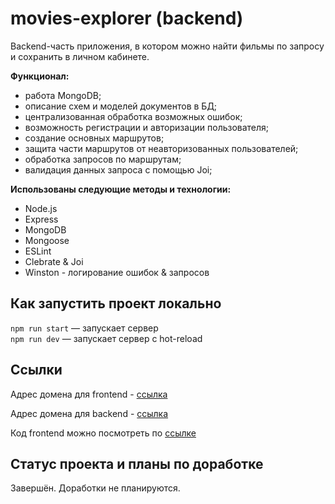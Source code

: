 # movies-explorer (backend)

Backend-часть приложения, в котором можно найти фильмы по запросу и сохранить в личном кабинете.

**Функционал:** 
* работа MongoDB;
* описание схем и моделей документов в БД;
* централизованная обработка возможных ошибок;
* возможность регистрации и авторизации пользователя;
* создание основных маршрутов;
* защита части маршрутов от неавторизованных пользователей;
* обработка запросов по маршрутам;
* валидация данных запроса с помощью Joi;

**Использованы следующие методы и технологии:**
- Node.js
- Express
- MongoDB
- Mongoose
- ESLint
- Clebrate & Joi
- Winston - логирование ошибок & запросов

## Как запустить проект локально

`npm run start` — запускает сервер  
`npm run dev` — запускает сервер с hot-reload

## Ссылки
Адрес домена для frontend - [ссылка](https://gato.nomoredomains.rocks/)

Адрес домена для backend - [ссылка](https://gato.diploma.nomoredomains.rocks/)

Код frontend можно посмотреть по [ссылке](https://github.com/8Gato8/movies-explorer-frontend)

## Статус проекта и планы по доработке
Завершён. Доработки не планируются.
